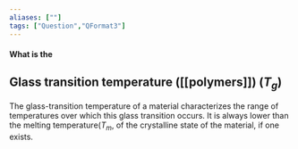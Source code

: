 ```yaml
---
aliases: [""]
tags: ["Question","QFormat3"]
---
```


#### What is the
## Glass transition temperature ([[polymers]]) ($T_g$)

The glass-transition temperature of a material characterizes the range of temperatures over which this glass transition occurs. It is always lower than the melting temperature($T_m$,  of the crystalline state of the material, if one exists.
